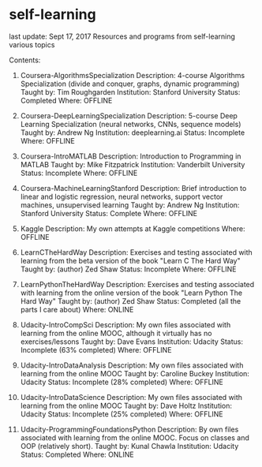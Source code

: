 # self-learning
last update: Sept 17, 2017
Resources and programs from self-learning various topics

Contents:

1. Coursera-AlgorithmsSpecialization 
    Description: 4-course Algorithms Specialization (divide and conquer, graphs, dynamic programming)
    Taught by: Tim Roughgarden
    Institution: Stanford University
    Status: Completed
    Where: OFFLINE
  
2. Coursera-DeepLearningSpecialization
    Description: 5-course Deep Learning Specialization (neural networks, CNNs, sequence models)
    Taught by: Andrew Ng
    Institution: deeplearning.ai
    Status: Incomplete
    Where: OFFLINE

3. Coursera-IntroMATLAB
    Description: Introduction to Programming in MATLAB
    Taught by: Mike Fitzpatrick
    Institution: Vanderbilt University
    Status: Incomplete
    Where: OFFLINE
  
4. Coursera-MachineLearningStanford
    Description: Brief introduction to linear and logistic regression, neural networks, support vector machines, unsupervised learning
    Taught by: Andrew Ng
    Institution: Stanford University
    Status: Complete
    Where: OFFLINE

5. Kaggle
    Description: My own attempts at Kaggle competitions
    Where: OFFLINE

6. LearnCTheHardWay
    Description: Exercises and testing associated with learning from the beta version of the book 
    "Learn C The Hard Way"
    Taught by: (author) Zed Shaw
    Status: Incomplete
    Where: OFFLINE

7. LearnPythonTheHardWay
    Description: Exercises and testing associated with learning from the online version of the book "Learn Python The Hard Way"
    Taught by: (author) Zed Shaw
    Status: Completed (all the parts I care about)
    Where: ONLINE

8. Udacity-IntroCompSci
    Description: My own files associated with learning from the online MOOC, although it virtually has no exercises/lessons
    Taught by: Dave Evans
    Institution: Udacity
    Status: Incomplete (63% completed)
    Where: OFFLINE

9. Udacity-IntroDataAnalysis
    Description: My own files associated with learning from the online MOOC
    Taught by: Caroline Buckey
    Institution: Udacity
    Status: Incomplete (28% completed)
    Where: OFFLINE

10. Udacity-IntroDataScience
    Description: My own files associated with learning from the online MOOC
    Taught by: Dave Holtz
    Institution: Udacity
    Status: Incomplete (25% completed)
    Where: OFFLINE

11. Udacity-ProgrammingFoundationsPython
    Description: By own files associated with learning from the online MOOC. Focus on classes and OOP (relatively short).
    Taught by: Kunal Chawla
    Institution: Udacity
    Status: Completed
    Where: ONLINE
